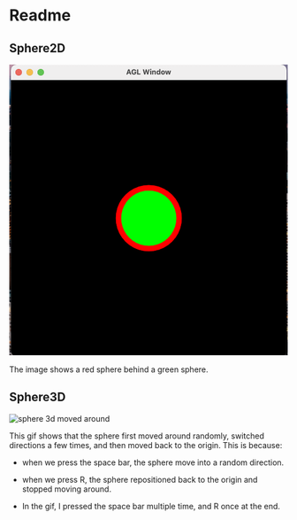 # Readme

## Sphere2D

![sphere2d with red circle](sphere2d.png)

The image shows a red sphere behind a green sphere.

## Sphere3D

![sphere 3d moved around](http://g.recordit.co/dt0SrKuGmJ.gif)

This gif shows that the sphere first moved around randomly, switched
directions a few times, and then moved back to the origin. This is because:

- when we press the space bar, the sphere move into a random direction.

- when we press R, the sphere repositioned back to the origin and stopped 
moving around.

- In the gif, I pressed the space bar multiple time, and R once at the end.
